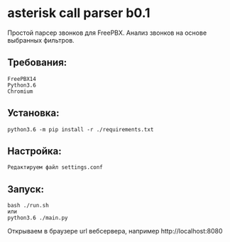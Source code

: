 # asterisk call parser b0.1
Простой парсер звонков для FreePBX.
Анализ звонков на основе выбранных фильтров. 

## Требования:
    FreePBX14
    Python3.6
    Chromium

## Установка:
    python3.6 -m pip install -r ./requirements.txt
    

## Настройка:
    Редактируем файл settings.conf
    
## Запуск:
    bash ./run.sh
    или
    python3.6 ./main.py
    
Открываем в браузере url вебсервера, например http://localhost:8080
